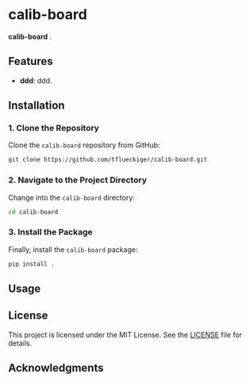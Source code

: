 
# calib-board

**calib-board** .

## Features

- **ddd**: ddd.

## Installation

### 1. Clone the Repository

Clone the `calib-board` repository from GitHub:

```bash
git clone https://github.com/tflueckiger/calib-board.git
```


### 2. Navigate to the Project Directory

Change into the `calib-board` directory:

```bash
cd calib-board
```

### 3. Install the Package

Finally, install the `calib-board` package:

```bash
pip install .
```

## Usage

## License

This project is licensed under the MIT License. See the [LICENSE](https://github.com/your-username/boardCal/blob/main/LICENSE) file for details.

## Acknowledgments

